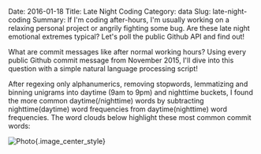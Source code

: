Date: 2016-01-18
Title: Late Night Coding
Category: data
Slug: late-night-coding
Summary:  If I'm coding after-hours, I'm usually working on a relaxing personal project or angrily fighting some bug. Are these late night emotional extremes typical? Let's poll the public Github API and find out!
 
What are commit messages like after normal working hours?  Using every public Github commit message from November 2015, I'll 
dive into this question with a simple natural language processing script! 
 
After regexing only alphanumerics, removing stopwords, lemmatizing and binning unigrams
into daytime (9am to 9pm) and nighttime buckets, I found the more common daytime(/nighttime) words 
by subtracting nighttime(daytime) word frequencies from daytime(nighttime) 
word frequencies. The word clouds below highlight these most common commit words: 
  
![Photo]({attach}/assets/data/2016/late-night-coding.jpg){.image_center_style}
